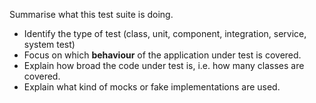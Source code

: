 Summarise what this test suite is doing.

- Identify the type of test (class, unit, component, integration, service,
  system test)
- Focus on which **behaviour** of the application under test is covered.
- Explain how broad the code under test is, i.e. how many classes are covered.
- Explain what kind of mocks or fake implementations are used.

